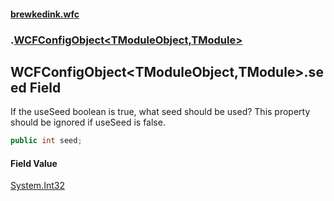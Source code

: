 #### [brewkedink.wfc](index.md 'index')
### [](.md '').[WCFConfigObject&lt;TModuleObject,TModule&gt;](WCFConfigObject_TModuleObject_TModule_.md 'WCFConfigObject&lt;TModuleObject,TModule&gt;')
## WCFConfigObject&lt;TModuleObject,TModule&gt;.seed Field
If the useSeed boolean is true, what seed should be used? This property should be ignored if useSeed is false.  
```csharp
public int seed;
```
#### Field Value
[System.Int32](https://docs.microsoft.com/en-us/dotnet/api/System.Int32 'System.Int32')
